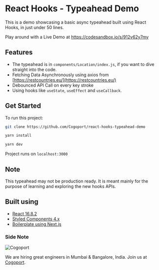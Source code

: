 # React Hooks - Typeahead Demo

This is a demo showcasing a basic async typeahead built using React Hooks, in just under 50 lines. 

Play around with a Live Demo at https://codesandbox.io/s/912v62y7my

## Features

- The typeahead is in `components/Location/index.js`, if you want to dive straight into the code.
- Fetching Data Asynchronously using axios from [https://restcountries.eu/](https://restcountries.eu/)
- Debounced API Call on every key stroke
- Using hooks like `useState`, `useEffect` and `useCallback`.

## Get Started

To run this project:

```bash
git clone https://github.com/Cogoport/react-hooks-typeahead-demo

yarn install

yarn dev
```

Project runs on `localhost:3000`

## Note

This typeahead may not be production ready. It is meant mainly for the purpose of learning and exploring the new hooks APIs.

## Built using

- [React 16.8.2](https://reactjs.org/)
- [Styled Components 4.x](https://www.styled-components.com/)
- [Boilerplate using Next.js](https://nextjs.org/)

### Side Note

![Cogoport](https://www.cogoport.com/static/images/cogoport-logo.png)

We are hiring great engineers in Mumbai & Bangalore, India. Join us at [Cogoport](https://www.cogoport.com/careers?utm=react-typeahead-github).
